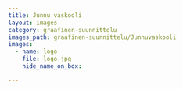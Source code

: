 ```yaml
---
title: Junnu vaskooli
layout: images
category: graafinen-suunnittelu
images_path: graafinen-suunnittelu/Junnuvaskooli
images:
  - name: logo
    file: logo.jpg
    hide_name_on_box: 

---
```


